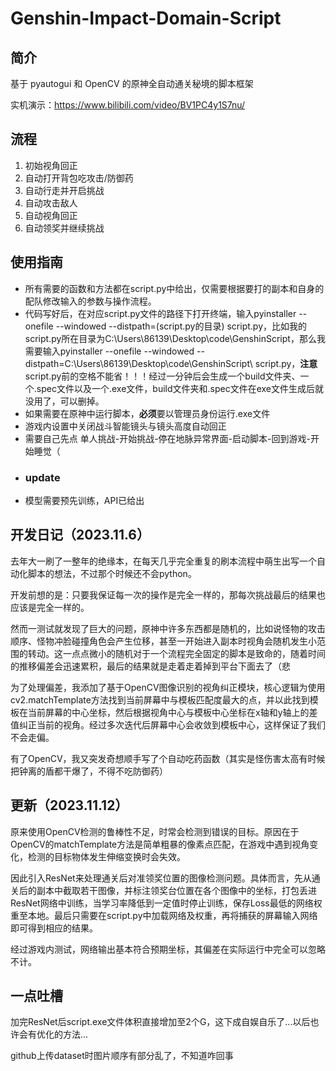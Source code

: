 # Genshin-Impact-Domain-Script
## 简介
基于 pyautogui 和 OpenCV 的原神全自动通关秘境的脚本框架

实机演示：https://www.bilibili.com/video/BV1PC4y1S7nu/
## 流程
1. 初始视角回正
2. 自动打开背包吃攻击/防御药
3. 自动行走并开启挑战
4. 自动攻击敌人
5. 自动视角回正
6. 自动领奖并继续挑战
## 使用指南
- 所有需要的函数和方法都在script.py中给出，仅需要根据要打的副本和自身的配队修改输入的参数与操作流程。
- 代码写好后，在对应script.py文件的路径下打开终端，输入pyinstaller --onefile --windowed --distpath=(script.py的目录) script.py，比如我的script.py所在目录为C:\Users\86139\Desktop\code\GenshinScript，那么我需要输入pyinstaller --onefile --windowed --distpath=C:\Users\86139\Desktop\code\GenshinScript\ script.py，**注意**script.py前的空格不能省！！！经过一分钟后会生成一个build文件夹、一个.spec文件以及一个.exe文件，build文件夹和.spec文件在exe文件生成后就没用了，可以删掉。
- 如果需要在原神中运行脚本，**必须**要以管理员身份运行.exe文件
- 游戏内设置中关闭战斗智能镜头与镜头高度自动回正
- 需要自己先点 单人挑战-开始挑战-停在地脉异常界面-启动脚本-回到游戏-开始睡觉（
- ### update
- 模型需要预先训练，API已给出
## 开发日记（2023.11.6）
去年大一刷了一整年的绝缘本，在每天几乎完全重复的刷本流程中萌生出写一个自动化脚本的想法，不过那个时候还不会python。     

开发前想的是：只要我保证每一次的操作是完全一样的，那每次挑战最后的结果也应该是完全一样的。    

然而一测试就发现了巨大的问题，原神中许多东西都是随机的，比如说怪物的攻击顺序、怪物冲脸碰撞角色会产生位移，甚至一开始进入副本时视角会随机发生小范围的转动。这一点点微小的随机对于一个流程完全固定的脚本是致命的，随着时间的推移偏差会迅速累积，最后的结果就是走着走着掉到平台下面去了（悲   

为了处理偏差，我添加了基于OpenCV图像识别的视角纠正模块，核心逻辑为使用cv2.matchTemplate方法找到当前屏幕中与模板匹配度最大的点，并以此找到模板在当前屏幕的中心坐标，然后根据视角中心与模板中心坐标在x轴和y轴上的差值纠正当前的视角。经过多次迭代后屏幕中心会收敛到模板中心，这样保证了我们不会走偏。   

有了OpenCV，我又突发奇想顺手写了个自动吃药函数（其实是怪伤害太高有时候把钟离的盾都干爆了，不得不吃防御药）

## 更新（2023.11.12）
原来使用OpenCV检测的鲁棒性不足，时常会检测到错误的目标。原因在于OpenCV的matchTemplate方法是简单粗暴的像素点匹配，在游戏中遇到视角变化，检测的目标物体发生伸缩变换时会失效。

因此引入ResNet来处理通关后对准领奖位置的图像检测问题。具体而言，先从通关后的副本中截取若干图像，并标注领奖台位置在各个图像中的坐标，打包丢进ResNet网络中训练，当学习率降低到一定值时停止训练，保存Loss最低的网络权重至本地。最后只需要在script.py中加载网络及权重，再将捕获的屏幕输入网络即可得到相应的结果。

经过游戏内测试，网络输出基本符合预期坐标，其偏差在实际运行中完全可以忽略不计。


## 一点吐槽
加完ResNet后script.exe文件体积直接增加至2个G，这下成自娱自乐了...以后也许会有优化的方法...

github上传dataset时图片顺序有部分乱了，不知道咋回事
